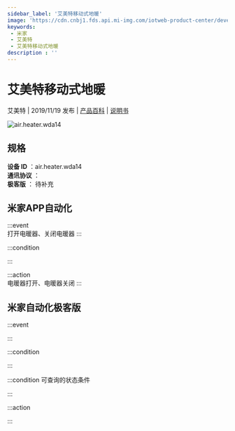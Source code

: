 ```yaml
---
sidebar_label: '艾美特移动式地暖'
image: 'https://cdn.cnbj1.fds.api.mi-img.com/iotweb-product-center/developer_1571107255535Yp9g7srP.png?GalaxyAccessKeyId=AKVGLQWBOVIRQ3XLEW&Expires=9223372036854775807&Signature=Xq7JvGO5PR+gdU+e9ePF5XeQWmA='
keywords: 
 - 米家
 - 艾美特
 - 艾美特移动式地暖
description : ''
---
```

# 艾美特移动式地暖

艾美特 | 2019/11/19 发布 | [产品百科](https://home.mi.com/webapp/content/baike/product/index.html?model=air.heater.wda14/) | [说明书](https://home.mi.com/views/introduction.html?model=air.heater.wda14&region=cn)

![air.heater.wda14](https://cdn.cnbj1.fds.api.mi-img.com/iotweb-product-center/developer_1571107255535Yp9g7srP.png?GalaxyAccessKeyId=AKVGLQWBOVIRQ3XLEW&Expires=9223372036854775807&Signature=Xq7JvGO5PR+gdU+e9ePF5XeQWmA=)

## 规格  
> 
**设备 ID** ：air.heater.wda14  
**通讯协议** ：  
**极客版**  ： 待补充 


## 米家APP自动化  

:::event  
打开电暖器、关闭电暖器
:::

:::condition  

:::

:::action   
电暖器打开、电暖器关闭
:::

## 米家自动化极客版  

:::event  

:::

:::condition  

:::

:::condition 可查询的状态条件  

:::

:::action  

:::

        
